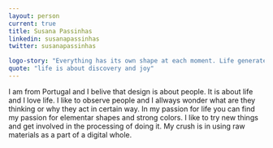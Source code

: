 ```yaml
---
layout: person
current: true
title: Susana Passinhas
linkedin: susanapassinhas
twitter: susanapassinhas

logo-story: "Everything has its own shape at each moment. Life generates dynamics, patterns shapes the world. Design is a constant process changing over time. Still in this process we can choose key moments that define the shape of our path."
quote: "life is about discovery and joy"
---
```


I am from Portugal and I belive that design is about people. It is about life and I love life.
I like to observe people and I allways wonder what are they thinking or why they act in certain way. In my passion for life you can find my passion for elementar shapes and strong colors.
I like to try new things and get involved in the processing of doing it. My crush is in using raw materials as a part of a digital whole.